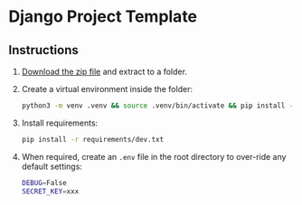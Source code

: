 # Django Project Template

## Instructions

1. [Download the zip file](https://github.com/stuartmaxwell/django-project-template/archive/refs/heads/main.zip) and extract to a folder.
2. Create a virtual environment inside the folder:

   ```bash
   python3 -m venv .venv && source .venv/bin/activate && pip install --upgrade pip wheel setuptools > /dev/null
   ```

3. Install requirements:

   ```bash
   pip install -r requirements/dev.txt
   ```

4. When required, create an `.env` file in the root directory to over-ride any default settings:

   ```bash
   DEBUG=False
   SECRET_KEY=xxx
   ```
